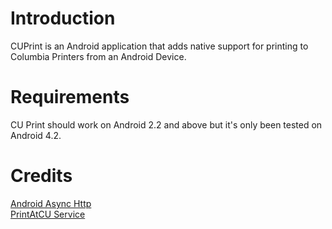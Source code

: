 

Introduction
============
CUPrint is an Android application that adds native support for printing to Columbia Printers from an Android Device. 


Requirements
============
CU Print should work on Android 2.2 and above but it's only been tested on Android 4.2. 


Credits
=============
[Android Async Http](http://loopj.com/android-async-http/)   
[PrintAtCU Service](http://www.printatcu.com)  
